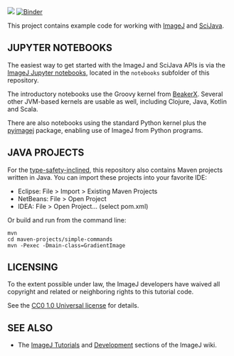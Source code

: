 [![](https://travis-ci.org/imagej/tutorials.svg?branch=master)](https://travis-ci.org/imagej/tutorials)
[![Binder](https://mybinder.org/badge.svg)](https://mybinder.org/v2/gh/imagej/tutorials/master)

This project contains example code for working with
[ImageJ](https://imagej.net/ImageJ) and [SciJava](https://imagej.net/SciJava).


JUPYTER NOTEBOOKS
-----------------

The easiest way to get started with the ImageJ and SciJava APIs is via the
[ImageJ Jupyter notebooks](https://nbviewer.jupyter.org/github/imagej/tutorials/blob/master/notebooks/ImageJ_Tutorials_and_Demo.ipynb),
located in the `notebooks` subfolder of this repository.

The introductory notebooks use the Groovy kernel from
[BeakerX](https://beakerx.com). Several other JVM-based kernels
are usable as well, including Clojure, Java, Kotlin and Scala.

There are also notebooks using the standard Python kernel plus
the [pyimagej](https://pypi.org/project/pyimagej) package,
enabling use of ImageJ from Python programs.


JAVA PROJECTS
-------------

For the
[type-safety-inclined](https://softwareengineering.stackexchange.com/a/38257),
this repository also contains Maven projects written in Java.
You can import these projects into your favorite IDE:

  * Eclipse: File > Import > Existing Maven Projects
  * NetBeans: File > Open Project
  * IDEA: File > Open Project... (select pom.xml)

Or build and run from the command line:

    mvn
    cd maven-projects/simple-commands
    mvn -Pexec -Dmain-class=GradientImage


LICENSING
---------

To the extent possible under law, the ImageJ developers have waived
all copyright and related or neighboring rights to this tutorial code.

See the [CC0 1.0 Universal license](https://creativecommons.org/publicdomain/zero/1.0/) for details.


SEE ALSO
--------

* The [ImageJ Tutorials](https://imagej.net/Tutorials) and [Development](https://imagej.net/Development) sections of the ImageJ wiki.
